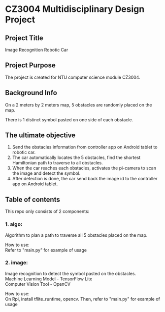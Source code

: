 # CZ3004 Multidisciplinary Design Project

## Project Title
Image Recognition Robotic Car

## Project Purpose
The project is created for NTU computer science module CZ3004.


## Background Info

On a 2 meters by 2 meters map, 5 obstacles are randomly placed on the map.<br/>

There is 1 distinct symbol pasted on one side of each obstacle.


## The ultimate objective

1. Send the obstacles information from controller app on Android tablet to robotic car.<br/>
2. The car automatically locates the 5 obstacles, find the shortest Hamiltonian path to traverse to all obstacles.<br/>
3. When the car reaches each obstacles, activates the pi-camera to scan the image and detect the symbol.<br/>
4. After detection is done, the car send back the image id to the controller app on Android tablet.


## Table of contents

This repo only consists of 2 components:

### 1. algo:
Algorithm to plan a path to traverse all 5 obstacles placed on the map.<br/>

How to use: <br/>
Refer to "main.py" for example of usage


### 2. image:
Image recognition to detect the symbol pasted on the obstacles.<br/>
Machine Learning Model - TensorFlow Lite<br/>
Computer Vision Tool - OpenCV<br/>

How to use:<br/>
On Rpi, install tflite_runtime, opencv. Then, refer to "main.py" for example of usage
